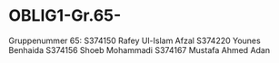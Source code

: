 # OBLIG1-Gr.65-

Gruppenummer 65: 
S374150 Rafey Ul-Islam Afzal 
S374220 Younes Benhaida 
S374156 Shoeb Mohammadi 
S374167 Mustafa Ahmed Adan 


